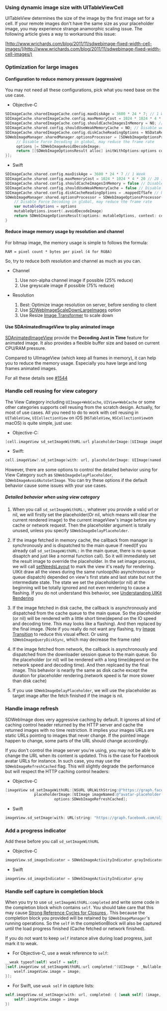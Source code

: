 ### Using dynamic image size with UITableViewCell

UITableView determines the size of the image by the first image set for a cell. If your remote images
don't have the same size as your placeholder image, you may experience strange anamorphic scaling issue.
The following article gives a way to workaround this issue:

[http://www.wrichards.com/blog/2011/11/sdwebimage-fixed-width-cell-images/](http://www.wrichards.com/blog/2011/11/sdwebimage-fixed-width-cell-images/)

### Optimization for large images

#### Configuration to reduce memory pressure (aggressive)

You may not need all these configurations, pick what you need base on the use case.

+ Objective-C

```objective-c
SDImageCache.sharedImageCache.config.maxDiskAge = 3600 * 24 * 7; // 1 Week
SDImageCache.sharedImageCache.config.maxMemoryCost = 1024 * 1024 * 4 * 20; // 20 images (1024 * 1024 pixels)
SDImageCache.sharedImageCache.config.shouldCacheImagesInMemory = NO; // Disable memory cache, may cause cell-reusing flash because disk query is async
SDImageCache.shared.config.shouldUseWeakMemoryCache = NO; // Disable weak cache, may see blank when return from background because memory cache is purged under pressure
SDImageCache.sharedImageCache.config.diskCacheReadingOptions = NSDataReadingMappedIfSafe; // Use mmap for disk cache query
SDWebImageManager.sharedManager.optionsProcessor = [SDWebImageOptionsProcessor optionsProcessorWithBlock:^SDWebImageOptionsResult * _Nullable(NSURL * _Nullable url, SDWebImageOptions options, SDWebImageContext * _Nullable context) {
     // Disable Force Decoding in global, may reduce the frame rate
     options |= SDWebImageAvoidDecodeImage;
     return [[SDWebImageOptionsResult alloc] initWithOptions:options context:context];
}];
```

+ Swift

```swift
SDImageCache.shared.config.maxDiskAge = 3600 * 24 * 7 // 1 Week
SDImageCache.shared.config.maxMemoryCost = 1024 * 1024 * 4 * 20 // 20 images (1024 * 1024 pixels)
SDImageCache.shared.config.shouldCacheImagesInMemory = false // Disable memory cache, may cause cell-reusing flash because disk query is async
SDImageCache.shared.config.shouldUseWeakMemoryCache = false // Disable weak cache, may see blank when return from background because memory cache is purged under pressure
SDImageCache.shared.config.diskCacheReadingOptions = .mappedIfSafe // Use mmap for disk cache query
SDWebImageManager.shared.optionsProcessor = SDWebImageOptionsProcessor() { url, options, context in
    // Disable Force Decoding in global, may reduce the frame rate
    var mutableOptions = options
    mutableOptions.insert(.avoidDecodeImage)
    return SDWebImageOptionsResult(options: mutableOptions, context: context)
}
```

#### Reduce image memory usage by resolution and channel

For bitmap image, the memory usage is simple to follows the formula:

`RAM = pixel count * bytes per pixel (4 for RGBA)`

So, try to reduce both resolution and channel as much as you can.

+ Channel
  1. Use non-alpha channel image if possible (25% reduce)
  2. Use greyscale image if possible (75% reduce)

+ Resolution
  1. Best: Optimize image resolution on server, before sending to client
  2. Use [SDWebImageScaleDownLargeImages](https://sdwebimage.github.io/Enums/SDWebImageOptions.html#/c:@E@SDWebImageOptions@SDWebImageScaleDownLargeImages) option
  3. Use Resize [Image Transformer](https://github.com/SDWebImage/SDWebImage/wiki/Advanced-Usage#image-transformer-50) to scale down

#### Use SDAnimatedImageView to play animated image

[SDAnimatedImageView](https://github.com/SDWebImage/SDWebImage/wiki/Advanced-Usage#animated-image-50) provide the **Decoding Just in Time** feature for animated image. It also provides a flexible buffer size and based on current CPU/RAM pressure.

Compared to UIImageView (which keep all frames in memory), it can help you to reduce the memory usage. Especially you have large and long frames animated images. 

For all these details see [#1544](https://github.com/SDWebImage/SDWebImage/issues/1544#issuecomment-423445538)

### Handle cell reusing for view category

The View Category including `UIImage+WebCache`, `UIView+WebCache` or some other categories supports cell reusing from the scratch design. Actually, for most of use cases. All you need to do to work with cell reusing in `UITableView`, `UICollectionView` on iOS (`NSTableView`, `NSCollectionView`on macOS) is quite simple, just use:

* Objective-C:

```objective-c
[cell.imageView sd_setImageWithURL:url placeholderImage:[UIImage imageNamed:@"placeholder"]];
```

* Swift:

```swift
cell.imageView?.sd_setImage(with: url, placeholderImage: UIImage(named: “placeholder"))
```

However, there are some options to control the detailed behavior using for View Category such as `SDWebImageDelayPlaceholder`, `SDWebImageAvoidAutoSetImage`. You can try these options if the default behavior cause some issues with your use cases.

##### Detailed behavior when using view category

1. When you call `sd_setImageWithURL:`, whatever you provide a valid url or nil, we will firstly set the placeholder(Or nil, which means will clear the current rendered image) to the current imageView's image before any cache or network request. Then the placeholder argument is totally unused, unless you specify `SDWebImageDelayPlaceholder`.

2. If the image fetched in memory cache, the callback from manager is synchronously and is dispatched to the main queue if need(If you already call `sd_setImageWithURL:` in the main queue, there is no queue disaptch and just like a normal function call). So it will immediately set the result image to override the placeholder. In the set image process, we will call [setNeedsLayout](https://developer.apple.com/documentation/uikit/uiview/1622601-setneedslayout) to mark the view it's ready for rendering. UIKit draw all the views during the same runloop(No asynchronous or queue dispatch) depended on view's first state and last state but not the intermediate state. The state we set the placeholder(or nil) at the beginning will be totally ignored and not even rendering to cause a flashing. If you do not understand this behavior, see [Understanding UIKit Rendering](https://developer.apple.com/videos/play/wwdc2011/121/)

3. If the image fetched in disk cache, the callback is asynchronously and dispatched from the cache queue to the main queue. So the placeholder (or nil) will be rendered with a little short time(depend on the IO speed and decoding time. This may looks like a flashing). And then replaced by the final image. (Note if you really do not want any flashing, try [Image Transition](https://github.com/rs/SDWebImage/wiki/Advanced-Usage#image-transition-430) to reduce this visual effect. Or using `SDWebImageQueryDiskSync`, which may decrease the frame rate)

4. If the image fetched from network, the callback is asynchronously and dispatched from the downloader session queue to the main queue. So the placeholder (or nil) will be rendered with a long time(depend on the network speed and decoding time). And then replcaed by the final image. This behavior is nearlly the same as disk cache except the duration for placeholder rendering.(network speed is far more slower than disk cache)

5. If you use `SDWebImageDelayPlaceholder`, we will use the placeholder as target image after the fetch finished if the image is nil.


### Handle image refresh

SDWebImage does very aggressive caching by default. It ignores all kind of caching control header returned by the HTTP server and cache the returned images with no time restriction. It implies your images URLs are static URLs pointing to images that never change. If the pointed image happen to change, some parts of the URL should change accordingly.

If you don't control the image server you're using, you may not be able to change the URL when its content is updated. This is the case for Facebook avatar URLs for instance. In such case, you may use the `SDWebImageRefreshCached` flag. This will slightly degrade the performance but will respect the HTTP caching control headers:

* Objective-C

``` objective-c
[imageView sd_setImageWithURL:[NSURL URLWithString:@"https://graph.facebook.com/olivier.poitrey/picture"]
             placeholderImage:[UIImage imageNamed:@"avatar-placeholder.png"]
                      options:SDWebImageRefreshCached];
```

* Swift

```swift
imageView.sd_setImage(with: URL(string: "https://graph.facebook.com/olivier.poitrey/picture"), placeholderImage: UIImage(named: "avatar-placeholder.png"), options: .refreshCached)
```

### Add a progress indicator

Add these before you call ```sd_setImageWithURL```

* Objective-C

``` objective-c
imageView.sd_imageIndicator = SDWebImageActivityIndicator.grayIndicator;
```

* Swift

``` swift
imageView.sd_imageIndicator = SDWebImageActivityIndicator.gray
```

### Handle self capture in completion block

When you try to use `sd_setImageWithURL:completed` and write some code in the completion block which contains `self`. You should take care that this may cause [Strong Reference Cycles for Closures
](https://developer.apple.com/library/content/documentation/Swift/Conceptual/Swift_Programming_Language/AutomaticReferenceCounting.html#//apple_ref/doc/uid/TP40014097-CH20-ID56). This because the completion block you provided will be retained by `SDWebImageManager`'s running operations. So the `self` in the completionBlock will also be captured until the load progress finished (Cache fetched or network finished).

If you do not want to keep `self` instance alive during load progress, just mark it to weak.

+ For Objective-C, use a weak reference to `self`:

```objective-c
__weak typeof(self) wself = self;
[self.imageView sd_setImageWithURL:url completed:^(UIImage * _Nullable image, NSError * _Nullable error, SDImageCacheType cacheType, NSURL * _Nullable imageURL) {
    wself.imageView.image = image;
}];
```

+ For Swift, use `weak self` in capture lists:

```swift
self.imageView.sd_setImage(with: url, completed: { [weak self] (image, error, cacheType, imageURL) in
    self?.imageView.image = image
})
```